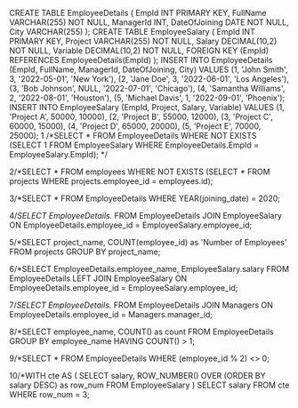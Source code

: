 CREATE TABLE EmployeeDetails (
  EmpId INT PRIMARY KEY,
  FullName VARCHAR(255) NOT NULL,
  ManagerId INT,
  DateOfJoining DATE NOT NULL,
  City VARCHAR(255)
);
CREATE TABLE EmployeeSalary (
  EmpId INT PRIMARY KEY,
  Project VARCHAR(255) NOT NULL,
  Salary DECIMAL(10,2) NOT NULL,
  Variable DECIMAL(10,2) NOT NULL,
  FOREIGN KEY (EmpId) REFERENCES EmployeeDetails(EmpId)
);
INSERT INTO EmployeeDetails (EmpId, FullName, ManagerId, DateOfJoining, City)
VALUES (1, 'John Smith', 3, '2022-05-01', 'New York'),
       (2, 'Jane Doe', 3, '2022-06-01', 'Los Angeles'),
       (3, 'Bob Johnson', NULL, '2022-07-01', 'Chicago'),
       (4, 'Samantha Williams', 2, '2022-08-01', 'Houston'),
       (5, 'Michael Davis', 1, '2022-09-01', 'Phoenix');
INSERT INTO EmployeeSalary (EmpId, Project, Salary, Variable)
VALUES (1, 'Project A', 50000, 10000),
       (2, 'Project B', 55000, 12000),
       (3, 'Project C', 60000, 15000),
       (4, 'Project D', 65000, 20000),
       (5, 'Project E', 70000, 25000);
  1 /*SELECT *
FROM EmployeeDetails
WHERE NOT EXISTS (SELECT 1 FROM EmployeeSalary WHERE EmployeeDetails.EmpId = EmployeeSalary.EmpId);
*/

  2/*SELECT * FROM employees WHERE NOT EXISTS (SELECT * FROM projects WHERE projects.employee_id = employees.id);

  3/*SELECT * FROM EmployeeDetails WHERE YEAR(joining_date) = 2020;

  4/*SELECT EmployeeDetails.* FROM EmployeeDetails
JOIN EmployeeSalary ON EmployeeDetails.employee_id = EmployeeSalary.employee_id;

  5/*SELECT project_name, COUNT(employee_id) as 'Number of Employees'
FROM projects
GROUP BY project_name;

  6/*SELECT EmployeeDetails.employee_name, EmployeeSalary.salary
FROM EmployeeDetails
LEFT JOIN EmployeeSalary ON EmployeeDetails.employee_id = EmployeeSalary.employee_id;

  7/*SELECT EmployeeDetails.* FROM EmployeeDetails
JOIN Managers ON EmployeeDetails.employee_id = Managers.manager_id;

 8/*SELECT employee_name, COUNT() as count
FROM EmployeeDetails
GROUP BY employee_name
HAVING COUNT() > 1;

9/*SELECT * FROM EmployeeDetails
WHERE (employee_id % 2) <> 0;

10/*WITH cte AS (
SELECT salary, ROW_NUMBER() OVER (ORDER BY salary DESC) as row_num
FROM EmployeeSalary
)
SELECT salary FROM cte
WHERE row_num = 3;
